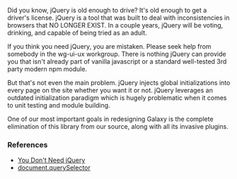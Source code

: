 Did you know, jQuery is old enough to drive? It's old enough to get a driver's license. jQuery is a
tool that was built to deal with inconsistencies in browsers that NO LONGER EXIST. In a couple
years, jQuery will be voting, drinking, and capable of being tried as an adult.

If you think you need jQuery, you are mistaken. Please seek help from somebody in the wg-ui-ux
workgroup. There is nothing jQuery can provide you that isn't already part of vanilla javascript or
a standard well-tested 3rd party modern npm module.

But that's not even the main problem. jQuery injects global initializations into every page on the
site whether you want it or not. jQuery leverages an outdated initialization paradigm which is
hugely problematic when it comes to unit testing and module building.

One of our most important goals in redesigning Galaxy is the complete elimination of this library
from our source, along with all its invasive plugins.

### References

-   [You Don't Need jQuery](https://github.com/nefe/You-Dont-Need-jQuery)
-   [document.querySelector](https://developer.mozilla.org/en-US/docs/Web/API/Document/querySelector)
